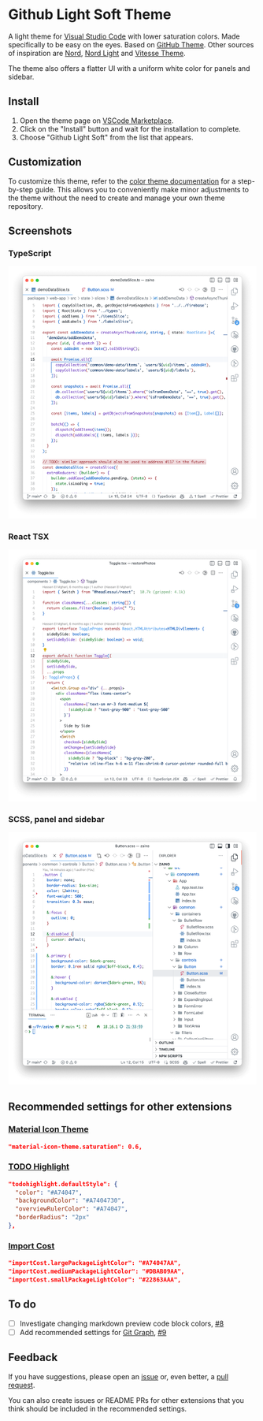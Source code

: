 # Github Light Soft Theme

A light theme for [Visual Studio Code](http://code.visualstudio.com/) with lower saturation colors. Made specifically to be easy on the eyes. Based on [GitHub Theme](https://marketplace.visualstudio.com/items?itemName=GitHub.github-vscode-theme). Other sources of inspiration are [Nord](https://marketplace.visualstudio.com/items?itemName=arcticicestudio.nord-visual-studio-code), [Nord Light](https://marketplace.visualstudio.com/items?itemName=huytd.nord-light) and [Vitesse Theme](https://marketplace.visualstudio.com/items?itemName=antfu.theme-vitesse).

The theme also offers a flatter UI with a uniform white color for panels and sidebar.

## Install

<!-- TODO Add proper link -->
1. Open the theme page on [VSCode Marketplace](www.google.com).
2. Click on the "Install" button and wait for the installation to complete.
3. Choose "Github Light Soft" from the list that appears.

## Customization

To customize this theme, refer to the [color theme documentation](https://code.visualstudio.com/api/extension-guides/color-theme) for a step-by-step guide. This allows you to conveniently make minor adjustments to the theme without the need to create and manage your own theme repository.

## Screenshots

### TypeScript

![Github Light Soft Theme with TypeScript](images/screenshot-ts.png)

### React TSX

![Github Light Soft Theme with React TSX](images/screenshot-tsx.png)

### SCSS, panel and sidebar

![Github Light Soft Theme with SCSS](images/screenshot-scss.png)

## Recommended settings for other extensions

### [Material Icon Theme](https://marketplace.visualstudio.com/items?itemName=PKief.material-icon-theme)

```json
"material-icon-theme.saturation": 0.6,
```

### [TODO Highlight](https://marketplace.visualstudio.com/items?itemName=wayou.vscode-todo-highlight)

```json
"todohighlight.defaultStyle": {
  "color": "#A74047",
  "backgroundColor": "#A7404730",
  "overviewRulerColor": "#A74047",
  "borderRadius": "2px"
},
```

### [Import Cost](https://marketplace.visualstudio.com/items?itemName=wix.vscode-import-cost)

```json
"importCost.largePackageLightColor": "#A74047AA",
"importCost.mediumPackageLightColor": "#DBAB09AA",
"importCost.smallPackageLightColor": "#22863AAA",
```

## To do

- [ ] Investigate changing markdown preview code block colors, [#8](https://github.com/IgorKrupenja/vscode-github-light-soft-theme/issues/8)
- [ ] Add recommended settings for [Git Graph](https://marketplace.visualstudio.com/items?itemName=mhutchie.git-graph), [#9](https://github.com/IgorKrupenja/vscode-github-light-soft-theme/issues/9)

## Feedback

If you have suggestions, please open an [issue](https://github.com/IgorKrupenja/vscode-github-light-soft-theme/issues/new) or, even better, a [pull request](https://github.com/IgorKrupenja/vscode-github-light-soft-theme/pulls).

You can also create issues or README PRs for other extensions that you think should be included in the recommended settings.
